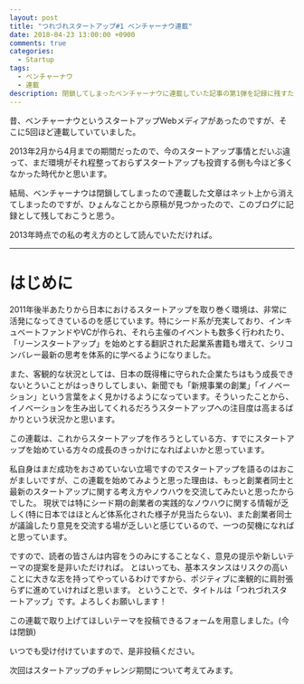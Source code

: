 ```yaml
---
layout: post
title: "つれづれスタートアップ#1 ベンチャーナウ連載"
date: 2018-04-23 13:00:00 +0900
comments: true
categories:
  - Startup
tags:
  - ベンチャーナウ
  - 連載
description: 閉鎖してしまったベンチャーナウに連載していた記事の第1弾を記録に残すために紹介してみる。
---
```

昔、ベンチャーナウというスタートアップWebメディアがあったのですが、そこに5回ほど連載していていました。

2013年2月から4月までの期間だったので、今のスタートアップ事情とだいぶ違って、まだ環境がそれ程整っておらずスタートアップも投資する側も今ほど多くなかった時代かと思います。

結局、ベンチャーナウは閉鎖してしまったので連載した文章はネット上から消えてしまったのですが、ひょんなことから原稿が見つかったので、このブログに記録として残しておこうと思う。

2013年時点での私の考え方のとして読んでいただければ。

---

# はじめに

2011年後半あたりから日本におけるスタートアップを取り巻く環境は、非常に活発になってきているのを感じています。特にシード系が充実しており、インキュベートファンドやVCが作られ、それら主催のイベントも数多く行われたり、「リーンスタートアップ」を始めとする翻訳された起業系書籍も増えて、シリコンバレー最新の思考を体系的に学べるようになりました。

また、客観的な状況としては、日本の既得権に守られた企業たちはもう成長できないとういことがはっきりしてしまい、新聞でも「新規事業の創業」「イノベーション」という言葉をよく見かけるようになっています。そういったことから、イノベーションを生み出してくれるだろうスタートアップへの注目度は高まるばかりという状況かと思います。

この連載は、これからスタートアップを作ろうとしている方、すでにスタートアップを始めている方々の成長のきっかけになればよいかと思っています。

私自身はまだ成功をおさめていない立場ですのでスタートアップを語るのはおこがましいですが、この連載を始めてみようと思った理由は、もっと創業者同士と最新のスタートアップに関する考え方やノウハウを交流してみたいと思ったからでした。
現状では特にシード期の創業者の実践的なノウハウに関する情報が乏しく(特に日本ではほとんど体系化された様子が見当たらない)、また創業者同士が議論したり意見を交流する場が乏しいと感じているので、一つの契機になればと思っています。

ですので、読者の皆さんは内容をうのみにすることなく、意見の提示や新しいテーマの提案を是非いただければ。
とはいっても、基本スタンスはリスクの高いことに大きな志を持ってやっているわけですから、ポジティブに楽観的に肩肘張らずに進めていければと思います。
ということで、タイトルは「つれづれスタートアップ」です。よろしくお願いします！

この連載で取り上げてほしいテーマを投稿できるフォームを用意しました。(今は閉鎖)

いつでも受け付けていますので、是非投稿ください。

次回はスタートアップのチャレンジ期間について考えてみます。
